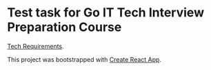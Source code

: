 # Test task for Go IT Tech Interview Preparation Course

[Tech Requirements](https://drive.google.com/file/d/1XQnUiuhy6zndS8wN9ZonHZV6Iu0esiA1/view).

This project was bootstrapped with [Create React App](https://github.com/facebook/create-react-app).
